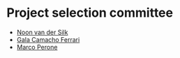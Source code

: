 # Project selection committee

- [Noon van der Silk](https://github.com/silky)
- [Gala Camacho Ferrari](https://github.com/gacafe)
- [Marco Perone](https://github.com/marcosh)
